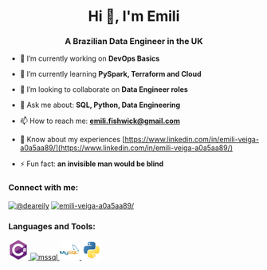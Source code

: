 <h1 align="center">Hi 👋, I'm Emili</h1>
<h3 align="center">A Brazilian Data Engineer in the UK</h3>

- 🔭 I’m currently working on **DevOps Basics**

- 🌱 I’m currently learning **PySpark, Terraform and Cloud**

- 👯 I’m looking to collaborate on **Data Engineer roles**

- 💬 Ask me about: **SQL, Python, Data Engineering**

- 📫 How to reach me: **emili.fishwick@gmail.com**

- 📄 Know about my experiences [https://www.linkedin.com/in/emili-veiga-a0a5aa89/](https://www.linkedin.com/in/emili-veiga-a0a5aa89/)

- ⚡ Fun fact: **an invisible man would be blind**

<h3 align="left">Connect with me:</h3>
<p align="left">
<a href="https://twitter.com/@deareily" target="blank"><img align="center" src="https://raw.githubusercontent.com/rahuldkjain/github-profile-readme-generator/master/src/images/icons/Social/twitter.svg" alt="@deareily" height="30" width="40" /></a>
<a href="https://linkedin.com/in/emili-veiga-a0a5aa89/" target="blank"><img align="center" src="https://raw.githubusercontent.com/rahuldkjain/github-profile-readme-generator/master/src/images/icons/Social/linked-in-alt.svg" alt="emili-veiga-a0a5aa89/" height="30" width="40" /></a>
</p>

<h3 align="left">Languages and Tools:</h3>
<p align="left"> <a href="https://www.w3schools.com/cs/" target="_blank" rel="noreferrer"> <img src="https://raw.githubusercontent.com/devicons/devicon/master/icons/csharp/csharp-original.svg" alt="csharp" width="40" height="40"/> </a> <a href="https://www.microsoft.com/en-us/sql-server" target="_blank" rel="noreferrer"> <img src="https://www.svgrepo.com/show/303229/microsoft-sql-server-logo.svg" alt="mssql" width="40" height="40"/> </a> <a href="https://www.mysql.com/" target="_blank" rel="noreferrer"> <img src="https://raw.githubusercontent.com/devicons/devicon/master/icons/mysql/mysql-original-wordmark.svg" alt="mysql" width="40" height="40"/> </a> <a href="https://www.python.org" target="_blank" rel="noreferrer"> <img src="https://raw.githubusercontent.com/devicons/devicon/master/icons/python/python-original.svg" alt="python" width="40" height="40"/> </a>
 
<!---
- 👋 Hi, I’m Emili but you can call me @Eldov as well
- 👀 I’m interested in Data Science and AI
- 🌱 I’m currently learning PySpark and Airflow
- 💞️ I’m looking to collaborate on Business Analysis and Data Projects
- 📫 How to reach me: My e-mail is emili.veig@gmail.com

Eldov/Eldov is a ✨ special ✨ repository because its `README.md` (this file) appears on your GitHub profile.
You can click the Preview link to take a look at your changes.
--->
